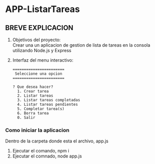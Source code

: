 # APP-ListarTareas

## BREVE EXPLICACION

1) Objetivos del proyecto:\
Crear una un aplicacion de gestion de lista de tareas en la consola utilizando Node.js y Express

2) Interfaz del menu interactivo:

       =======================
        Seleccione una opcion
       =======================

       ? Que desea hacer?
         1. Crear tarea
         2. Listar tareas
         3. Listar tareas completadas
         4. Listar tareas pendientes
         5. Completar tarea(s)
         6. Borra tarea
         0. Salir

### Como iniciar la aplicacion

Dentro de la carpeta donde esta el archivo, app.js
1) Ejecutar el comando, npm i
2) Ejecutar el comnado, node app.js
